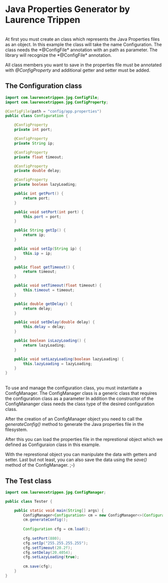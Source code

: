 # Java Properties Generator by Laurence Trippen
<br/>
At first you must create an class which represents the 
Java Properties files as an object. In this example the class will take the name Configuration.
The class needs the *@ConfigFile* annotation with an path as parameter.
The library will recognize the *@ConfigFile* annotation.

All class members you want to save in the properties file must be annotated
with *@ConfigProperty* and additional getter and setter must be added.
<br/>
## The Configuration class

```java
import com.laurencetrippen.jpg.ConfigFile;
import com.laurencetrippen.jpg.ConfigProperty;

@ConfigFile(path = "config/app.properties")
public class Configuration {

	@ConfigProperty
	private int port;

	@ConfigProperty
	private String ip;

	@ConfigProperty
	private float timeout;

	@ConfigProperty
	private double delay;

	@ConfigProperty
	private boolean lazyLoading;

	public int getPort() {
		return port;
	}

	public void setPort(int port) {
		this.port = port;
	}

	public String getIp() {
		return ip;
	}

	public void setIp(String ip) {
		this.ip = ip;
	}

	public float getTimeout() {
		return timeout;
	}

	public void setTimeout(float timeout) {
		this.timeout = timeout;
	}

	public double getDelay() {
		return delay;
	}

	public void setDelay(double delay) {
		this.delay = delay;
	}

	public boolean isLazyLoading() {
		return lazyLoading;
	}

	public void setLazyLoading(boolean lazyLoading) {
		this.lazyLoading = lazyLoading;
	}
}
```
<br/>
To use and manage the configuration class, you must instantiate a ConfigManager.
The ConfigManager class is a generic class that requires the configuration class as a parameter
In addition the constructor of the ConfigMananger class needs the class type 
of the desired configuration class.

After the creation of an ConfigManager object you need to call the
*generateConfig()* method to generate the Java properties file in
the filesystem.

After this you can load the properties file in the represtional object
which we defined as Configuraion class in this example.

With the represtional object you can manipulate the data with getters and setter. 
Last but not least, you can also save the data using the *save()* method
of the ConfigManager. ;-)
<br/>
## The Test class
```java
import com.laurencetrippen.jpg.ConfigManager;

public class Tester {

	public static void main(String[] args) {
		ConfigManager<Configuration> cm = new ConfigManager<>(Configuration.class);
		cm.generateConfig();
		
		Configuration cfg = cm.load();
		
		cfg.setPort(880);
		cfg.setIp("255.255.255.255");
		cfg.setTimeout(20.2f);
		cfg.setDelay(20.4054);
		cfg.setLazyLoading(true);
		
		cm.save(cfg);
	}
}
```
